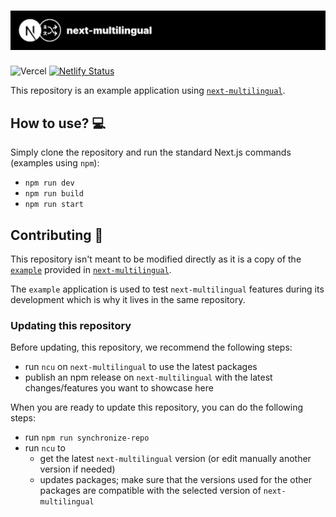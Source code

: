 # ![next-multilingual](./next-multilingual-banner.svg)

![Vercel](https://therealsujitk-vercel-badge.vercel.app/?app=next-multilingual-example)
[![Netlify Status](https://api.netlify.com/api/v1/badges/daa36264-dcf3-4a84-bfed-63af73e35adb/deploy-status)](https://app.netlify.com/sites/next-multilingual/deploys)

This repository is an example application using [`next-multilingual`](https://github.com/Avansai/next-multilingual).

## How to use? 💻

Simply clone the repository and run the standard Next.js commands (examples using `npm`):

- `npm run dev`
- `npm run build`
- `npm run start`

## Contributing 💨

This repository isn't meant to be modified directly as it is a copy of the [`example`](https://github.com/Avansai/next-multilingual/tree/main/example) provided in [`next-multilingual`](https://github.com/Avansai/next-multilingual).

The `example` application is used to test `next-multilingual` features during its development which is why it lives in the same repository.

### Updating this repository

Before updating, this repository, we recommend the following steps:

- run `ncu` on `next-multilingual` to use the latest packages
- publish an npm release on `next-multilingual` with the latest changes/features you want to showcase here

When you are ready to update this repository, you can do the following steps:

- run `npm run synchronize-repo`
- run `ncu` to 
    - get the latest `next-multilingual` version (or edit manually another version if needed)
    - updates packages; make sure that the versions used for the other packages are compatible with the selected version of `next-multilingual`